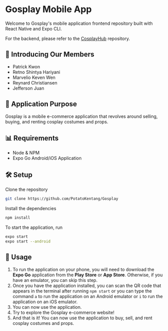 # Gosplay Mobile App

Welcome to Gosplay's mobile application frontend repository built with React Native and Expo CLI.

For the backend, please refer to the [CosplayHub](https://github.com/PotatoKentang/CosplayHub) repository.

## 🤝 Introducing Our Members
- Patrick Kwon
- Retno Shintya Hariyani
- Marvelio Keven Wen
- Reynard Christiansen
- Jefferson Juan

## 🌟 Application Purpose
Gosplay is a mobile e-commerce application that revolves around selling, buying, and renting cosplay costumes and props.

## 📊 Requirements

- Node & NPM
- Expo Go Android/iOS Application

## 🛠 Setup

Clone the repository

```bash
git clone https://github.com/PotatoKentang/Gosplay
```

Install the dependencies

```bash
npm install
```

To start the application, run

```bash
expo start
expo start --android
```

## 📱 Usage
1. To run the application on your phone, you will need to download the **Expo Go** application from the **Play Store** or **App Store**. Otherwise, if you have an emulator, you can skip this step.
2. Once you have the application installed, you can scan the QR code that appears in the terminal after running `npm start` or you can type the command `a` to run the application on an Android emulator or `i` to run the application on an iOS emulator.
3. You can now use the application.
4. Try to explore the Gosplay e-commerce website!
5. And that is it! You can now use the application to buy, sell, and rent cosplay costumes and props.

